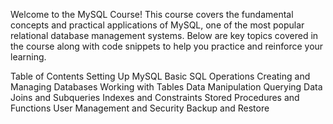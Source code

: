 Welcome to the MySQL Course! This course covers the fundamental concepts and practical applications of MySQL, one of the most popular relational database management systems. Below are key topics covered in the course along with code snippets to help you practice and reinforce your learning.

Table of Contents
Setting Up MySQL
Basic SQL Operations
Creating and Managing Databases
Working with Tables
Data Manipulation
Querying Data
Joins and Subqueries
Indexes and Constraints
Stored Procedures and Functions
User Management and Security
Backup and Restore
